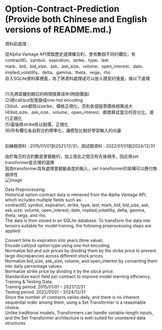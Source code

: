 # Option-Contract-Prediction <br> (Provide both Chinese and English versions of README.md.)


資料前處理 : <br>

從Alpha Vantage API爬取歷史選擇權合約，會有數個不同的欄位，有contractID、symbol、expiration、strike、type、last<br>
mark、bid、bid_size、ask、ask_size、volume、open_interest、date、implied_volatility、delta、gamma、theta、vega、rho<br>
存入SQLite資料庫裡面，為了將資料處理成可以放入模型的張量，做以下處理<br><br>

(1)先將距離到期日的時間換算成年(時間價值)<br>
(2)將call/put型態變成one-hot encoding<br>
(3)bid、ask都除以strike，價格正規化，否則各個股票價格相異過大<br>
(4)bid_size、ask_size、volume、open_interest、都換算成當日的百分比，進行正規化<br>
(5)最後將strike除以股價，正規化<br>
(6)所有欄位各自對合約標準化，讓模型比較好學習輸入的向量<br><br>

訓練期資料 : 2015/01/01到2021/12/31，測試期資料 : 2022/01/01到2024/12/31

由於每日的合約數是會變動的，加上彼此之間沒有先後順序，因此用set transformer是合理的選擇<br>
因為transformer具有處理會變動長度的輸入，set transformer的架構可以應付無順序性<br>
![image](https://github.com/user-attachments/assets/824a7be6-f619-4a38-8722-43d58294883e)



Data Preprocessing:<br>
Historical option contract data is retrieved from the Alpha Vantage API, which includes multiple fields such as:<br>
contractID, symbol, expiration, strike, type, last, mark, bid, bid_size, ask, ask_size, volume, open_interest, date, implied_volatility, delta, gamma, theta, vega, and rho.<br>
The data is then stored in an SQLite database. To transform the data into tensors suitable for model training, the following preprocessing steps are applied:<br>

Convert time to expiration into years (time value).<br>
Encode call/put option type using one-hot encoding.<br>
Normalize bid and ask prices by dividing them by the strike price to prevent large discrepancies across different stock prices.<br>
Normalize bid_size, ask_size, volume, and open_interest by converting them into daily percentage values.<br>
Normalize strike price by dividing it by the stock price.<br>
Standardize each field per contract to improve model learning efficiency.<br>
Training & Testing Data:<br>
Training period: 2015/01/01 – 2021/12/31<br>
Testing period: 2022/01/01 – 2024/12/31<br>
Since the number of contracts varies daily, and there is no inherent sequential order among them, using a Set Transformer is a reasonable choice.<br>
Unlike traditional models, Transformers can handle variable-length inputs, and the Set Transformer architecture is well-suited for unordered data structures.<br>
